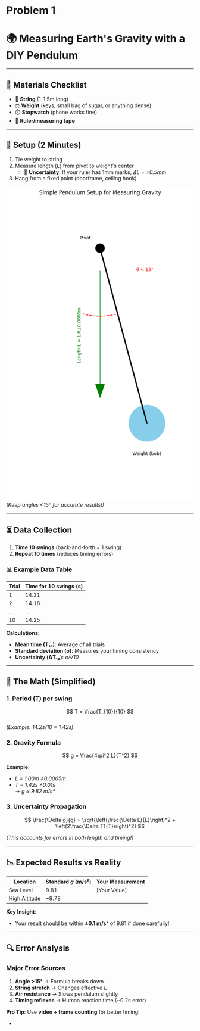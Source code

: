 # Problem 1
# 🌍 **Measuring Earth's Gravity with a DIY Pendulum**  

---

## **📝 Materials Checklist**  
- 🧵 **String** (1-1.5m long)  
- ⚖️ **Weight** (keys, small bag of sugar, or anything dense)  
- ⏱️ **Stopwatch** (phone works fine)  
- 📏 **Ruler/measuring tape**  

---

## **🔧 Setup (2 Minutes)**  
1. Tie weight to string  
2. Measure length (*L*) from pivot to weight's center  
   - 📐 **Uncertainty**: If your ruler has 1mm marks, *ΔL = ±0.5mm*  
3. Hang from a fixed point (doorframe, ceiling hook)  

![alt text](image.png)
*(Keep angles <15° for accurate results!)*  

---

## **⏳ Data Collection**  
1. **Time 10 swings** (back-and-forth = 1 swing)  
2. **Repeat 10 times** (reduces timing errors)  

### **📊 Example Data Table**  
| Trial | Time for 10 swings (s) |  
|-------|------------------------|  
| 1     | 14.21                  |  
| 2     | 14.18                  |  
| ...   | ...                    |  
| 10    | 14.25                  |  

**Calculations:**  
- **Mean time (T₁₀)**: Average of all trials  
- **Standard deviation (σ)**: Measures your timing consistency  
- **Uncertainty (ΔT₁₀)**: *σ/√10*  

---

## **🧮 The Math (Simplified)**  

### **1. Period (T) per swing**  
$$ T = \frac{T_{10}}{10} $$  
*(Example: 14.2s/10 = 1.42s)*  

### **2. Gravity Formula**  
$$ g = \frac{4\pi^2 L}{T^2} $$  

**Example**:  
- *L = 1.00m ±0.0005m*  
- *T = 1.42s ±0.01s*  
→ *g ≈ 9.82 m/s²*  

### **3. Uncertainty Propagation**  
$$ \frac{\Delta g}{g} = \sqrt{\left(\frac{\Delta L}{L}\right)^2 + \left(2\frac{\Delta T}{T}\right)^2} $$  

*(This accounts for errors in both length and timing!)*  

---

## **📉 Expected Results vs Reality**  
| Location       | Standard *g* (m/s²) | Your Measurement |  
|----------------|---------------------|------------------|  
| Sea Level      | 9.81                | [Your Value]     |  
| High Altitude  | ~9.78               |                  |  

**Key Insight**:  
- Your result should be within **±0.1 m/s²** of 9.81 if done carefully!  

---

## **🔍 Error Analysis**  
### **Major Error Sources**  
1. **Angle >15°** → Formula breaks down  
2. **String stretch** → Changes effective *L*  
3. **Air resistance** → Slows pendulum slightly  
4. **Timing reflexes** → Human reaction time (~0.2s error)  

**Pro Tip**: Use **video + frame counting** for better timing!  

-
